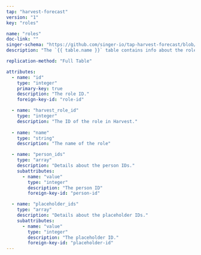 ```yaml
---
tap: "harvest-forecast"
version: "1"
key: "roles"

name: "roles"
doc-link: ""
singer-schema: "https://github.com/singer-io/tap-harvest-forecast/blob/master/tap_harvest_forecast/schemas/roles.json"
description: "The `{{ table.name }}` table contains info about the roles in your {{ integration.display_name }} account."

replication-method: "Full Table"

attributes:
  - name: "id"
    type: "integer"
    primary-key: true
    description: "The role ID."
    foreign-key-id: "role-id"

  - name: "harvest_role_id"
    type: "integer"
    description: "The ID of the role in Harvest."
  
  - name: "name"
    type: "string"
    description: "The name of the role"

  - name: "person_ids"
    type: "array"
    description: "Details about the person IDs."
    subattributes:
      - name: "value"
        type: "integer"
        description: "The person ID"
        foreign-key-id: "person-id"

  - name: "placeholder_ids"
    type: "array"
    description: "Details about the placeholder IDs."
    subattributes:
      - name: "value"
        type: "integer"
        description: "The placeholder ID."
        foreign-key-id: "placeholder-id"
---
```


